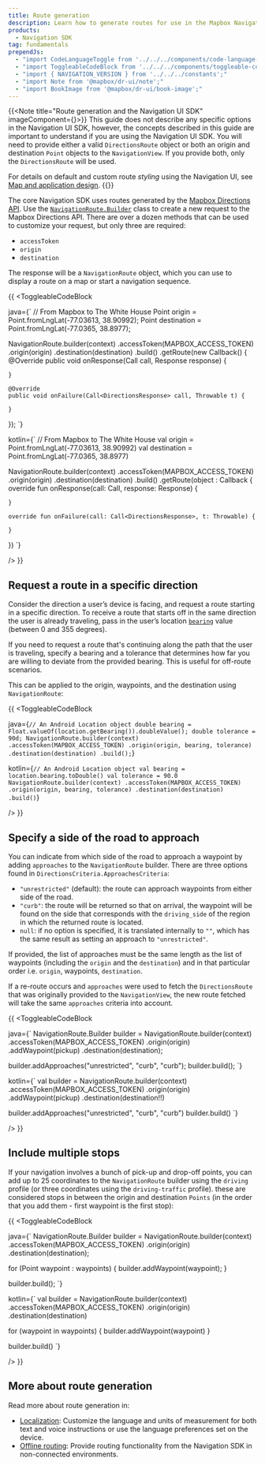 ```yaml
---
title: Route generation
description: Learn how to generate routes for use in the Mapbox Navigation SDK or Navigation UI SDK for Android.
products:
  - Navigation SDK
tag: fundamentals
prependJs:
  - "import CodeLanguageToggle from '../../../components/code-language-toggle';"
  - "import ToggleableCodeBlock from '../../../components/toggleable-code-block';"
  - "import { NAVIGATION_VERSION } from '../../../constants';"
  - "import Note from '@mapbox/dr-ui/note';"
  - "import BookImage from '@mapbox/dr-ui/book-image';"
---
```


{{<Note title="Route generation and the Navigation UI SDK" imageComponent={<BookImage size="60" />}>}}
This guide does not describe any specific options in the Navigation UI SDK, however, the concepts described in this guide are important to understand if you are using the Navigation UI SDK. You will need to provide either a valid `DirectionsRoute` object or both an origin and destination `Point` objects to the `NavigationView`. If you provide both, only the `DirectionsRoute` will be used.

For details on default and custom route _styling_ using the Navigation UI, see [Map and application design](/android/navigation/overview/map-styling/).
{{</Note>}}

The core Navigation SDK uses routes generated by the [Mapbox Directions API](https://). Use the [`NavigationRoute.Builder`](/android/api/navigation-sdk/navigation/{{NAVIGATION_VERSION}}/index.html) class to create a new request to the Mapbox Directions API. There are over a dozen methods that can be used to customize your request, but only three are required:

- `accessToken`
- `origin`
- `destination`

The response will be a `NavigationRoute` object, which you can use to display a route on a map or start a navigation sequence.

{{
<CodeLanguageToggle id="route-request" />
<ToggleableCodeBlock

java={`
// From Mapbox to The White House
Point origin = Point.fromLngLat(-77.03613, 38.90992);
Point destination = Point.fromLngLat(-77.0365, 38.8977);

NavigationRoute.builder(context)
  .accessToken(MAPBOX_ACCESS_TOKEN)
  .origin(origin)
  .destination(destination)
  .build()
  .getRoute(new Callback<DirectionsResponse>() {
    @Override
    public void onResponse(Call<DirectionsResponse> call, Response<DirectionsResponse> response) {

    }

    @Override
    public void onFailure(Call<DirectionsResponse> call, Throwable t) {

    }
  });
`}

kotlin={`
// From Mapbox to The White House
val origin = Point.fromLngLat(-77.03613, 38.90992)
val destination = Point.fromLngLat(-77.0365, 38.8977)

NavigationRoute.builder(context)
  .accessToken(MAPBOX_ACCESS_TOKEN)
  .origin(origin)
  .destination(destination)
  .build()
  .getRoute(object : Callback<DirectionsResponse> {
    override fun onResponse(call: Call<DirectionsResponse>, response:     Response<DirectionsResponse>) {

    }

    override fun onFailure(call: Call<DirectionsResponse>, t: Throwable) {

    }
  })
`}

/>
}}


## Request a route in a specific direction

Consider the direction a user’s device is facing, and request a route starting in a specific direction. To receive a route that starts off in the same direction the user is already traveling, pass in the user’s location [`bearing`](https://docs.mapbox.com/mapbox-gl-js/style-spec/#root-bearing) value (between 0 and 355 degrees).

If you need to request a route that's continuing along the path that the user is traveling, specify a bearing and a tolerance that determines how far you are willing to deviate from the provided bearing. This is useful for off-route scenarios.

This can be applied to the origin, waypoints, and the destination using `NavigationRoute`:

{{
<CodeLanguageToggle id="location-object" />
<ToggleableCodeBlock

java={`
// An Android Location object
double bearing = Float.valueOf(location.getBearing()).doubleValue();
double tolerance = 90d;
NavigationRoute.builder(context)
    .accessToken(MAPBOX_ACCESS_TOKEN)
    .origin(origin, bearing, tolerance)
    .destination(destination)
    .build();
`}

kotlin={`
// An Android Location object
val bearing = location.bearing.toDouble()
val tolerance = 90.0
NavigationRoute.builder(context)
    .accessToken(MAPBOX_ACCESS_TOKEN)
    .origin(origin, bearing, tolerance)
    .destination(destination)
    .build()
`}

/>
}}

## Specify a side of the road to approach

You can indicate from which side of the road to approach a waypoint by adding `approaches` to the `NavigationRoute` builder. There are three options found in `DirectionsCriteria.ApproachesCriteria`:

- `"unrestricted"` (default): the route can approach waypoints from either side of the road.
- `"curb"`: the route will be returned so that on arrival, the waypoint will be found on the side that corresponds with the `driving_side` of the region in which the returned route is located.
- `null`: if no option is specified, it is translated internally to `""`, which has the same result as setting an approach to `"unrestricted"`.

If provided, the list of approaches must be the same length as the list of waypoints (including the `origin` and the `destination`) and in that particular order i.e. `origin`, waypoints, `destination`.

If a re-route occurs and `approaches` were used to fetch the `DirectionsRoute` that was originally provided to the `NavigationView`, the new route fetched will take the same `approaches` criteria into account.

{{
<CodeLanguageToggle id="nav-approaches" />
<ToggleableCodeBlock

java={`
NavigationRoute.Builder builder = NavigationRoute.builder(context)
    .accessToken(MAPBOX_ACCESS_TOKEN)
    .origin(origin)
    .addWaypoint(pickup)
    .destination(destination);

builder.addApproaches("unrestricted", "curb", "curb");
builder.build();
`}

kotlin={`
val builder = NavigationRoute.builder(context)
  .accessToken(MAPBOX_ACCESS_TOKEN)
  .origin(origin)
  .addWaypoint(pickup)
  .destination(destination!!)

builder.addApproaches("unrestricted", "curb", "curb")
builder.build()
`}

/>
}}

## Include multiple stops

If your navigation involves a bunch of pick-up and drop-off points, you can add up to 25 coordinates to the `NavigationRoute` builder using the `driving` profile (or three coordinates using the `driving-traffic` profile).  these are considered stops in between the origin and destination `Points` (in the order that you add them - first waypoint is the first stop):

{{
<CodeLanguageToggle id="route-builder" />
<ToggleableCodeBlock

java={`
NavigationRoute.Builder builder = NavigationRoute.builder(context)
    .accessToken(MAPBOX_ACCESS_TOKEN)
    .origin(origin)
    .destination(destination);

for (Point waypoint : waypoints) {
  builder.addWaypoint(waypoint);
}

builder.build();
`}

kotlin={`
val builder = NavigationRoute.builder(context)
    .accessToken(MAPBOX_ACCESS_TOKEN)
    .origin(origin)
    .destination(destination)

for (waypoint in waypoints) {
    builder.addWaypoint(waypoint)
}

builder.build()
`}

/>
}}

## More about route generation

Read more about route generation in: 

- [Localization](/android/navigation/overview/localization/): Customize the language and units of measurement for both text and voice instructions or use the language preferences set on the device.
- [Offline routing](/android/navigation/overview/offline-routing/): Provide routing functionality from the Navigation SDK in non-connected environments.
